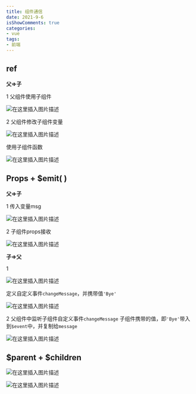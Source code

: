 ```yaml
---
title: 组件通信
date: 2021-9-6
isShowComments: true
categories:
- vue
tags:
- 前端
---
```


## ref
**父=>子**

1 父组件使用子组件

![在这里插入图片描述](https://img-blog.csdnimg.cn/20210611151335842.png)

2 父组件修改子组件变量

![在这里插入图片描述](https://img-blog.csdnimg.cn/20210611155532437.png)

使用子组件函数

![在这里插入图片描述](https://img-blog.csdnimg.cn/20210611155747752.png)


## Props + $emit( )
**父=>子**

1 传入变量msg

![在这里插入图片描述](https://img-blog.csdnimg.cn/20210611164358180.png)

2 子组件props接收

![在这里插入图片描述](https://img-blog.csdnimg.cn/20210611164459550.png)

**子=>父**

1

![在这里插入图片描述](https://img-blog.csdnimg.cn/20210612002048969.png)

定义自定义事件`changeMessage`，并携带值`'Bye'`

![在这里插入图片描述](https://img-blog.csdnimg.cn/20210612002209950.png)

2 父组件中监听子组件自定义事件`changeMessage`
子组件携带的值，即`'Bye'`带入到`$event`中，并复制给`message`

![在这里插入图片描述](https://img-blog.csdnimg.cn/20210612002331882.png)



## $parent + $children

![在这里插入图片描述](https://img-blog.csdnimg.cn/20210612001813108.png)

![在这里插入图片描述](https://img-blog.csdnimg.cn/2021061200184647.png)

